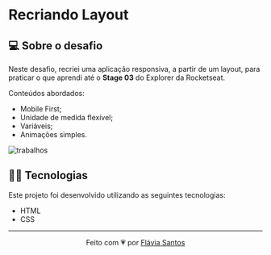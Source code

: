 # Recriando Layout

## 💻 Sobre o desafio
Neste desafio, recriei uma aplicação responsiva, a partir de um layout, para praticar o que aprendi até o **Stage 03** do Explorer da Rocketseat.

Conteúdos abordados:
- Mobile First;
- Unidade de medida flexível;
- Variáveis;
- Animações simples.

![trabalhos](https://github.com/flaviarafaelle/trabalhos/assets/101022170/e322a8fd-62eb-4e8c-b39f-d6aeb3236289)

## 👩‍💻 Tecnologias
Este projeto foi desenvolvido utilizando as seguintes tecnologias:

- HTML
- CSS

---
<p align="center">
  Feito com 💗 por <a href="https://github.com/flaviarafaelle">Flávia Santos</a>
</p>
